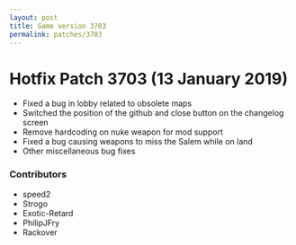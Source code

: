 ```yaml
---
layout: post
title: Game version 3703
permalink: patches/3703
---
```


# Hotfix Patch 3703 (13 January 2019)

- Fixed a bug in lobby related to obsolete maps
- Switched the position of the github and close button on the changelog screen
- Remove hardcoding on nuke weapon for mod support
- Fixed a bug causing weapons to miss the Salem while on land
- Other miscellaneous bug fixes

### Contributors

- speed2
- Strogo
- Exotic-Retard
- PhilipJFry
- Rackover

